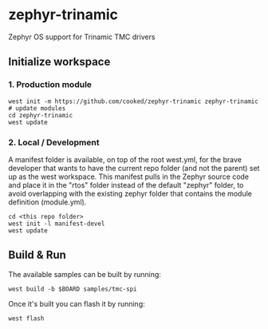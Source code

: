 # zephyr-trinamic
Zephyr OS support for Trinamic TMC drivers

## Initialize workspace

### 1. Production module

```
west init -m https://github.com/cooked/zephyr-trinamic zephyr-trinamic
# update modules
cd zephyr-trinamic
west update
```

### 2. Local / Development

A manifest folder is available, on top of the root west.yml, for the brave
developer that wants to have the current repo folder (and not the parent) set up
as the west workspace.
This manifest pulls in the Zephyr source code and place it in the "rtos" folder
instead of the default "zephyr" folder, to avoid overlapping with the
existing zephyr folder that contains the module definition (module.yml).

```
cd <this repo folder>
west init -l manifest-devel
west update
```

## Build & Run
The available samples can be built by running:

```
west build -b $BOARD samples/tmc-spi
```

Once it's built you can flash it by running:

```
west flash
```
